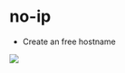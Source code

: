 # no-ip
* Create an free hostname

[<img src="https://i.imgur.com/zBhJSqK.png">](https://i.imgur.com/zBhJSqK.png)
